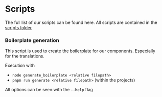 # Scripts

The full list of our scripts can be found here. All scripts are contained
in the [scripts folder](../scripts)

### Boilerplate generation
This script is used to create the boilerplate for our components. Especially for the translations. 

Execution with
- `node generate_boilerplate <relative filepath>`
- `pnpm run generate <relative filepath>` (within the projects)

All options can be seen with the `--help` flag
